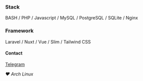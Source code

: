 ### Stack

BASH / PHP / Javascript / MySQL / PostgreSQL / SQLite / Nginx

### Framework

Laravel / Nuxt / Vue / Slim / Tailwind CSS

#### Contact

[Telegram](https://t.me/nabakdev)

*:heart: Arch Linux*
